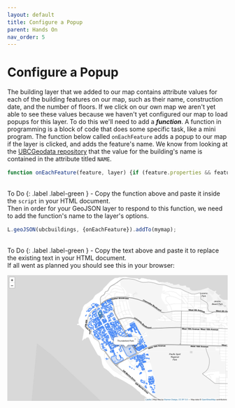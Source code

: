```yaml
---
layout: default
title: Configure a Popup
parent: Hands On
nav_order: 5
---
```


# Configure a Popup

The building layer that we added to our map contains attribute values for each of the building features on our map, such as their name, construction date, and the number of floors. If we click on our own map we aren't yet able to see these values because we haven't yet configured our map to load popups for this layer. To do this we'll need to add a ***function***. A function in programming is a block of code that does some specific task, like a mini program. The function below called <code>onEachFeature</code> adds a popup to our map if the layer is clicked, and adds the feature's name. We know from looking at the [UBCGeodata repository](https://github.com/UBCGeodata/ubcv-buildings/blob/master/geojson/ubcv_building_records.geojson) that the value for the building's name is contained in the attribute titled <code>NAME</code>.   

```js
function onEachFeature(feature, layer) {if (feature.properties && feature.properties.NAME) {layer.bindPopup(feature.properties.NAME);}}
```    
<br />
To Do
{: .label .label-green }
- Copy the function above and paste it inside the <code>script</code> in your HTML document.     
<br />
Then in order for your GeoJSON layer to respond to this function, we need to add the function's name to the layer's options.    

```js
L.geoJSON(ubcbuildings, {onEachFeature}).addTo(mymap);
```    
<br />
To Do
{: .label .label-green }
- Copy the text above and paste it to replace the existing text in your HTML document.     
<br />
If all went as planned you should see this in your browser:    

![Map loads over the center of UBC with a marker, a data layer, a custom base map, and popup for the data layer!](map07.png "Map loads over the center of UBC with a marker, a data layer, a custom base map, and popup for the data layer!")

